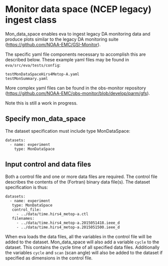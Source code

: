 # Monitor data space (NCEP legacy) ingest class
Mon_data_space enables eva to ingest legacy DA monitoring data and produce plots
similar to the legacy DA monitoring suite (https://github.com/NOAA-EMC/GSI-Monitor).

The specific yaml file components necessary to accomplish this are described below.
These example yaml files may be found in `eva/src/eva/tests/config`:
```
testMonDataSpaceHirs4Metop-A.yaml
testMonSummary.yaml
```

More complex yaml files can be found in the obs-monitor repository (https://github.com/NOAA-EMC/obs-monitor/blob/develop/parm/gfs).

Note this is still a work in progress.

## Specify mon_data_space
The dataset specification must include type MonDataSpace:
```
datasets:
  - name: experiment
    type: MonDataSpace
```
## Input control and data files
Both a control file and one or more data files are required.  The control file describes
the contents of the (Fortran) binary data file(s).  The dataset specification is thus:
```
datasets:
  - name: experiment
   type: MonDataSpace
   control_file:
     - ../data/time.hirs4_metop-a.ctl
   filenames:
     - ../data/time.hirs4_metop-a.2015051418.ieee_d
     - ../data/time.hirs4_metop-a.2015051500.ieee_d
```
When eva loads the data files, all the variables in the control file will be added to the dataset. 
Mon_data_space will also add a variable `cycle` to the dataset.  This contains the cycle time of all 
specified data files.  Additionally the variables `cycle` and `scan` (scan angle) will also be added
to the dataset if specified as dimensions in the control file.  

